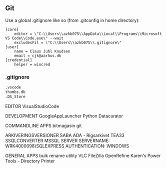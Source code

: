 ## Git
Use a global .gitignore like so (from .gitconfig in home directory):

````
[core]
	editor = \"C:\\Users\\azkb075\\AppData\\Local\\Programs\\Microsoft VS Code\\Code.exe\" --wait
	excludesFil = \"C:\\Users\\azkb075\\.gitignore\"
[user]
	name = Claus Juhl Knudsen
	email = cjk@aarhus.dk
[credential]
	helper = wincred
````

### .gitignore
````txt
.vscode
thumbs.db
.DS_Store
````

EDITOR
VisualStudioCode

DEVELOPMENT
GoogleAppLauncher
Python
Datacurator

COMMANDLINE APPS
bitmagasin
git

ARKIVERINGSVERSIONER
SABA
ADA - Rigsarkivet
TEA33
SSQLCONVERTER
MSSQL SERVER            SERVERNAME: WRK4000098\SQLEXPRESS AUTHENTICATION: WINDOWS

GENERAL APPS
bulk rename utility
VLC
FileZilla
OpenRefine
Karen's Power Tools - Directory Printer


